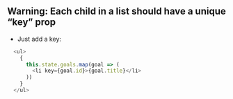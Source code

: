 ## Warning: Each child in a list should have a unique “key” prop

- Just add a key:

```js
  <ul>          
    {
      this.state.goals.map(goal => (
        <li key={goal.id}>{goal.title}</li>
      ))
    }
  </ul>
```